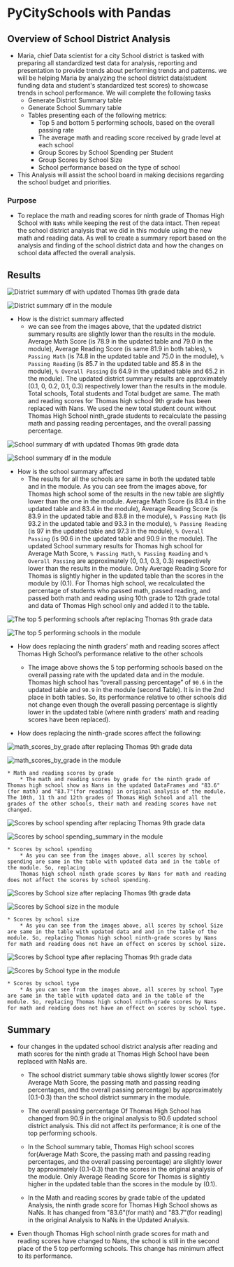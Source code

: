 # **PyCitySchools with Pandas**
	
## **Overview of School District Analysis** 
* Maria, chief Data scientist for a city School district is tasked with preparing all standardized test data for analysis, reporting and presentation to provide trends about performing trends and patterns. we will be helping Maria by analyzing the school district data(student funding data and student's standardized test scores) to showcase trends in school performance. We will complete the following tasks
	* Generate District Summary table 
	* Generate School Summary table
	* Tables presenting each of the following metrics:
		* Top 5 and bottom 5 performing schools, based on the overall passing rate
		* The average math and reading score received by grade level at each school
		* Group Scores by School Spending per Student
		* Group Scores by School Size
		* School performance based on the type of school
* This Analysis will assist the school board in making decisions regarding the school budget and priorities.
 
### Purpose 
* To replace the math and reading scores for ninth grade of Thomas High School with `NaNs` while keeping the rest of the data intact. Then repeat the school district analysis that we did in this module using the new math and reading data. As well to create a summary report based on the analysis and finding of the school district data and how the changes on school data affected the overall analysis.


## **Results** 

![ District summary df with updated Thomas 9th grade data]( ./Resources/district_summary_df1.png) 


![District summary df in the module](./Resources/district_summary_dfmodule.png) 

* How is the district summary affected 
	* we can see from the images above, that the updated district summary results are slightly lower than the results in the module. Average Math Score (is 78.9 in the updated table and 79.0 in the module), Average Reading Score (is same 81.9 in both tables), `% Passing Math` (is 74.8 in the updated table and 75.0 in the module), `% Passing Reading` (is 85.7 in the updated table and 85.8 in the module), `% Overall Passing` (is 64.9 in the updated table and 65.2 in the module). The updated district summary results are approximately (0.1, 0, 0.2, 0.1, 0.3) respectively lower than the results in the module. Total schools, Total students and Total budget are same. The math and reading scores for Thomas high school 9th grade has been replaced with Nans. We used the new total student count without Thomas High School ninth_grade students to recalculate the passing math and passing reading percentages, and the overall passing percentage. 

![School summary df with updated Thomas 9th grade data](/Resources/per_school_summary_df.png)

![School summary df in the module](/Resources/per_school_summary_dfmod.png) 
 
* How is the school summary affected 
	* The results for all the schools are same in both the updated table and in the module. As you can see from the images above, for Thomas high school some of the results in the new table are slightly lower than the one in the module. Average Math Score (is 83.4 in the updated table and 83.4 in the module), Average Reading Score (is 83.9 in the updated table and 83.8 in the module), `% Passing Math` (is 93.2 in the updated table and 93.3 in the module), `% Passing Reading` (is 97 in the updated table and 97.3 in the module), `% Overall Passing` (is 90.6 in the updated table and 90.9 in the module). The updated School summary results for Thomas high school for Average Math Score, `% Passing Math`, `% Passing Reading` and `% Overall Passing` are approximately (0, 0.1, 0.3, 0.3) respectively lower than the results in the module. Only Average Reading Score for Thomas is slightly higher in the updated table than the scores in the module by (0.1). For Thomas high school, we recalculated the percentage of students who passed math, passed reading, and passed both math and reading using 10th grade to 12th grade total and data of Thomas High school only and added it to the table.  

![The top 5 performing schools after replacing Thomas 9th grade data](/Resources/top_schools_dfnew.png) 

![The top 5 performing schools in the module](/Resources/top_schools_df.png) 
	
* How does replacing the ninth graders’ math and reading scores affect Thomas High School’s performance relative to the other schools 
	* The image above shows the 5 top performing schools based on the overall passing rate with the updated data and in the module. Thomas high school has “overall passing percentage” of `90.6` in the updated table and `90.9` in the module (second Table). It is in the 2nd place in both tables. So, its performance relative to other schools did not change even though the overall passing percentage is slightly lower in the updated table (where ninth graders' math and reading scores have been replaced). 

* How does replacing the ninth-grade scores affect the following:

![math_scores_by_grade after replacing Thomas 9th grade data](./Resources/math_scores_by_gradenew.png) 
 
![math_scores_by_grade in the module](./Resources/math_scores_by_gradmod.png) 

 
	* Math and reading scores by grade 
		* The math and reading scores by grade for the ninth grade of Thomas high school show as Nans in the updated DataFrames and "83.6"(for math) and "83.7"(for reading) in original analysis of the module.  The 10th, 11 th and 12th grades of Thomas High School and all the grades of the other schools, their math and reading scores have not changed. 


![Scores by school spending after replacing Thomas 9th grade data](./Resources/spending_summary_dfnew.png) 

![Scores by school spending_summary in the module](./Resources/spending_summary_dfmod.png) 

	* Scores by school spending
		* As you can see from the images above, all scores by school spending are same in the table with updated data and in the table of the module. So, replacing
		Thomas high school ninth grade scores by Nans for math and reading does not affect the scores by school spending. 

![Scores by School size after replacing Thomas 9th grade data](./Resources/size_summary_dfnew.png)  

![Scores by School size in the module](./Resources/size_summary_dfmod.png) 

	* Scores by school size
		* As you can see from the images above, all scores by school Size are same in the table with updated data and and in the table of the module. So, replacing Thomas high school ninth-grade scores by Nans for math and reading does not have an effect on scores by school size. 
		
![Scores by School type after replacing Thomas 9th grade data](./Resources/type_summary_dfnew.png) 

![Scores by School type in the module](./Resources/type_summary_dfmod.png) 

	* Scores by school type
		* As you can see from the images above, all scores by school Type are same in the table with updated data and in the table of the module. So, replacing Thomas high school ninth-grade scores by Nans for math and reading does not have an effect on scores by school type. 

## **Summary** 
* four changes in the updated school district analysis after reading and math scores for the ninth grade at Thomas High School have been replaced with NaNs are.

	* The school district summary table shows slightly lower scores (for Average Math Score, the passing math and passing reading percentages, and the overall passing percentage) by approximately (0.1-0.3) than the school district summary in the module.

	* The overall passing percentage Of Thomas High School has changed from 90.9 in the original analysis to 90.6 updated school district analysis. This did not affect its performance; it is one of the top performing schools.

	* In the School summary table, Thomas High school scores for(Average Math Score, the passing math and passing reading percentages, and the overall passing percentage) are slightly lower by approximately (0.1-0.3) than the scores in the original analysis of the module. Only Average Reading Score for Thomas is slightly higher in the updated table than the scores in the module by (0.1).

	* In the Math and reading scores by grade table of the updated Analysis, the ninth grade score for Thomas High School shows as NaNs. It has changed from "83.6"(for math) and "83.7"(for reading) in the original Analysis to NaNs in the Updated Analysis.

* Even though Thomas High school ninth grade scores for math and reading scores have changed to Nans, the school is still in the second place of the 5 top performing schools. This change has minimum affect to its performance.


